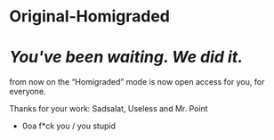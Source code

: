 # Original-Homigraded
# _You've been waiting. We did it._ 
from now on the “Homigraded” mode is now open access for you, for everyone.


Thanks for your work: Sadsalat, Useless and Mr. Point
- 0oa f*ck you / you stupid
